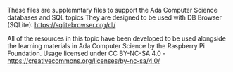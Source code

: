 These files are supplemntary files to support the Ada Computer Science databases and SQL topics
They are designed to be used with DB Browser (SQLite):
https://sqlitebrowser.org/dl/


All of the resources in this topic have been developed to be used alongside the learning materials in Ada Computer Science by the Raspberry Pi Foundation. Usage licensed under CC BY-NC-SA 4.0 - https://creativecommons.org/licenses/by-nc-sa/4.0/

